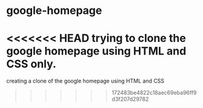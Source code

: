 # google-homepage
<<<<<<< HEAD
trying to clone the google homepage using HTML and CSS only.
=======
creating a clone of the google homepage using HTML and CSS
>>>>>>> 172483be4822c18aec69eba96ff9d3f207d29782
